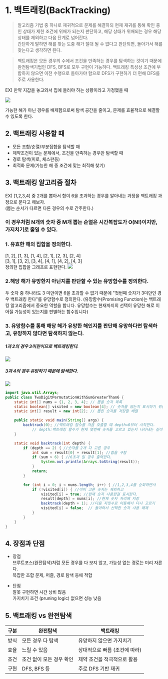# 1. 백트래킹(BackTracking)

>알고리즘 기법 중 하나로 재귀적으로 문제를 해결하되 현재 재귀를 통해 확인 중인 상태가 제한 조건에 위배가 되는지 판단하고, 해당 상태가 위배되는 경우 해당 상태를 제외하고 다음 단계로 넘어간다. <br>
간단하게 말하면 해를 찾는 도중 해가 절대 될 수 없다고 판단되면, 돌아가서 해를 찾는다고 생각하면 된다.

>백트래킹은 모든 경우의 수에서 조건을 만족하는 경우를 탐색하는 것이기 때문에 완전탐색기법인 DFS, BFS로 모두 구현이 가능하다. 백트래킹 특성상 조건에 부합하지 않으면 이전 수행으로 돌아가야 함으로 DFS가 구현하기 더 편해 DFS를 주로 사용한다.

EX) 만약 지갑을 놓고와서 집에 들러야 하는 상황이라고 가정했을 때

![](https://img1.daumcdn.net/thumb/R1280x0/?scode=mtistory2&fname=https%3A%2F%2Fblog.kakaocdn.net%2Fdn%2Fy07lF%2FbtsHXbkOuV7%2FSkVhvoW1aUatUAcKcxKNCK%2Fimg.png)

가능한 해가 아닌 경우를 배제함으로써 탐색 공간을 줄이고, 문제를 효율적으로 해결할 수 있도록 한다. 

## 2. 백트래킹 사용할 때
- 모든 조합/순열/부분집합을 탐색할 때
- 제약조건이 있는 문제에서, 조건을 만족하는 경우만 탐색할 때
-  경로 탐색(미로, 체스판등)
- 최적화 문제(가능한 해 중 조건에 맞는 최적해 찾기)

## 3. 백트래킹 알고리즘 절차
EX) [1,2,3,4] 중 2개를 뽑아서 합이 6을 초과하는 경우를 알아내는 과정을 백트래킹 과정으로 푼다고 해보자. <br>
   (뽑는 순서가 다르면 다른 경우의 수로 간주한다.)

   ### 이 경우처럼 N개의 숫자 중 M개 뽑는 순열은 시간복잡도가 O(N!)이지만, 가지치기로 줄일 수 있다. 

### 1. 유효한 해의 집합을 정의한다. <br>
[1, 2], [1, 3], [1, 4],  [2, 1], [2, 3], [2, 4] <br>
[3, 1], [3, 2], [3, 4],  [4, 1], [4, 2], [4, 3] <br>
정의한 집합을 그래프로 표현한다.
![](https://img1.daumcdn.net/thumb/R1280x0/?scode=mtistory2&fname=https%3A%2F%2Fblog.kakaocdn.net%2Fdn%2FXGxES%2FbtsHXFr9B0b%2FmXJiKClKT0BDVIl7KtK2S1%2Fimg.png)

### 2.해당 해가 유망한지 아닌지를 판단할 수 있는 유망함수를 정의한다.
두 숫자 중 하나라도 3 미만이면 6을 초과할 수 없기 때문에 "첫번째 숫자가 3미만인 경우 백트래킹 한다"를 유망함수로 정의한다. (유망함수(Promising Function)는 백트래킹 알고리즘에서 중요한 역할을 합니다. 유망함수는 현재까지의 선택이 유망한 해로 이어질 가능성이 있는지를 판별하는 함수입니다)

### 3. 유망함수를 통해 해당 해가 유망한 해인지를 판단해 유망하다면 탐색하고, 유망하지 않다면 탐색하지 않는다.
##### 1과 2의 경우 3미만이므로 백트래킹한다.
![](https://img1.daumcdn.net/thumb/R1280x0/?scode=mtistory2&fname=https%3A%2F%2Fblog.kakaocdn.net%2Fdn%2FTyIiU%2FbtsHVX19UXm%2FYtekU11Z2ih74JJz76qBpk%2Fimg.png)
##### 3과 4의 경우 유망하기 때문에 탐색한다.
![](https://img1.daumcdn.net/thumb/R1280x0/?scode=mtistory2&fname=https%3A%2F%2Fblog.kakaocdn.net%2Fdn%2FbwvU0n%2FbtsHW8BDzSz%2FNa8KNVJlGJOKLbhkjY7hTk%2Fimg.png)

```java
import java.util.Arrays;
public class TwoDigitPermutationWithSumGreaterThan6 {
    static int[] nums = {1, 2, 3, 4}; // 뽑을 숫자 목록
    static boolean[] visited = new boolean[4]; // 숫자를 썼는지 표시하기 위한 배열
    static int[] result = new int[2]; // 뽑힌 숫자를 저장할 배열

    public static void main(String[] args) {
        backtrack(0); //백트래킹 함수를 처음 호출할 때 depth=0부터 시작한다.
            // depth:백트래킹 함수가 현재 몇번째 숫자를 고르고 있는지 나타내는 깊이
    }

    static void backtrack(int depth) {
        if (depth == 2) { //숫자를 2개 다 고른 경우
            int sum = result[0] + result[1]; //합을 구함
            if (sum > 6) { //6초과 일 경우 출력한다.
                System.out.println(Arrays.toString(result));
            }
            return;
        }

        for (int i = 0; i < nums.length; i++) { //1,2,3,4를 순회하면서
            if (!visited[i]) { //이미 고른 숫자는 제외하고
                visited[i] = true; //현재 숫자 사용한걸 표시한다.
                result[depth] = nums[i]; //현재 숫자 자리에 저장
                backtrack(depth + 1); //다음 자릿수로 아동해서 다시 고르기
                visited[i] = false;  // 돌아와서 선택한 숫자 사용 해제
            }
        }
    }
}

```


## 4. 장점과 단점

- 장점 <br>
브루트포스(완전탐색)처럼 모든 경우를 다 보지 않고, 가능성 없는 경로는 미리 자른다. <br>
복잡한 조합 문제, 퍼즐, 경로 탐색 등에 적합

-  단점 <br>
잘못 구현하면 시간 낭비 많음 <br>
가지치기 조건 (pruning logic) 없으면 성능 낮음 <br>

## 5. 백트래킹 vs 완전탐색

| 구분     | 완전탐색           | 백트래킹           |
|----------|--------------------|--------------------|
| 방식     | 모든 경우 다 탐색  | 유망하지 않으면 가지치기 |
| 효율     | 느릴 수 있음       | 상대적으로 빠름 (조건에 따라) |
| 조건     | 조건 없이 모든 경우 확인 | 제약 조건을 적극적으로 활용 |
| 구현     | DFS, BFS 등        | 주로 DFS 기반 재귀 |
